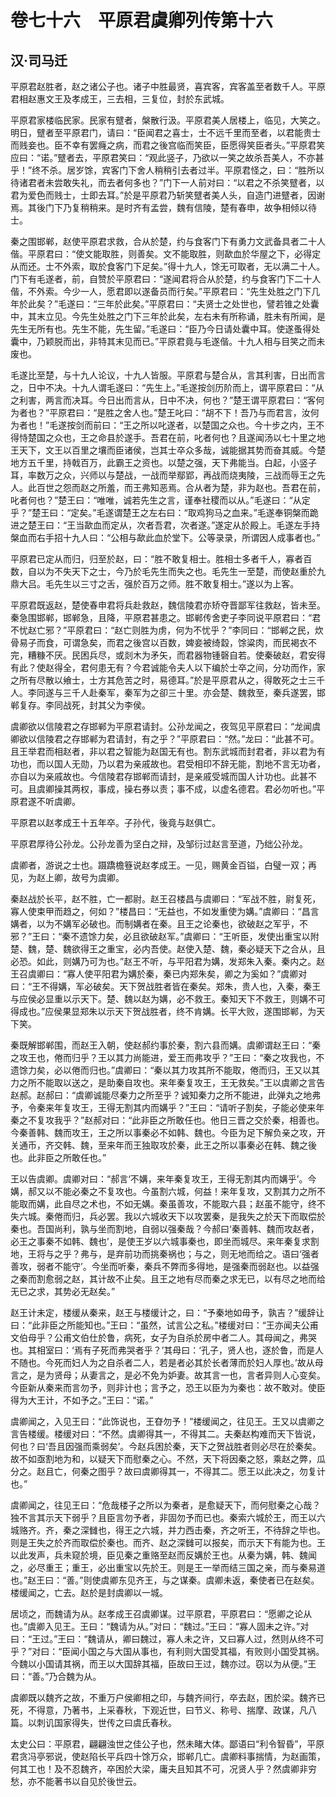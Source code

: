 # 卷七十六　平原君虞卿列传第十六
## 汉·司马迁
平原君赵胜者，赵之诸公子也。诸子中胜最贤，喜宾客，宾客盖至者数千人。平原君相赵惠文王及孝成王，三去相，三复位，封於东武城。    
    
平原君家楼临民家。民家有躄者，槃散行汲。平原君美人居楼上，临见，大笑之。明日，躄者至平原君门，请曰：“臣闻君之喜士，士不远千里而至者，以君能贵士而贱妾也。臣不幸有罢癃之病，而君之後宫临而笑臣，臣愿得笑臣者头。”平原君笑应曰：“诺。”躄者去，平原君笑曰：“观此竖子，乃欲以一笑之故杀吾美人，不亦甚乎！”终不杀。居岁馀，宾客门下舍人稍稍引去者过半。平原君怪之，曰：“胜所以待诸君者未尝敢失礼，而去者何多也？”门下一人前对曰：“以君之不杀笑躄者，以君为爱色而贱士，士即去耳。”於是平原君乃斩笑躄者美人头，自造门进躄者，因谢焉。其後门下乃复稍稍来。是时齐有孟尝，魏有信陵，楚有春申，故争相倾以待士。    
    
秦之围邯郸，赵使平原君求救，合从於楚，约与食客门下有勇力文武备具者二十人偕。平原君曰：“使文能取胜，则善矣。文不能取胜，则歃血於华屋之下，必得定从而还。士不外索，取於食客门下足矣。”得十九人，馀无可取者，无以满二十人。门下有毛遂者，前，自赞於平原君曰：“遂闻君将合从於楚，约与食客门下二十人偕，不外索。今少一人，愿君即以遂备员而行矣。”平原君曰：“先生处胜之门下几年於此矣？”毛遂曰：“三年於此矣。”平原君曰：“夫贤士之处世也，譬若锥之处囊中，其末立见。今先生处胜之门下三年於此矣，左右未有所称诵，胜未有所闻，是先生无所有也。先生不能，先生留。”毛遂曰：“臣乃今日请处囊中耳。使遂蚤得处囊中，乃颖脱而出，非特其末见而已。”平原君竟与毛遂偕。十九人相与目笑之而未废也。    
    
毛遂比至楚，与十九人论议，十九人皆服。平原君与楚合从，言其利害，日出而言之，日中不决。十九人谓毛遂曰：“先生上。”毛遂按剑历阶而上，谓平原君曰：“从之利害，两言而决耳。今日出而言从，日中不决，何也？”楚王谓平原君曰：“客何为者也？”平原君曰：“是胜之舍人也。”楚王叱曰：“胡不下！吾乃与而君言，汝何为者也！”毛遂按剑而前曰：“王之所以叱遂者，以楚国之众也。今十步之内，王不得恃楚国之众也，王之命县於遂手。吾君在前，叱者何也？且遂闻汤以七十里之地王天下，文王以百里之壤而臣诸侯，岂其士卒众多哉，诚能据其势而奋其威。今楚地方五千里，持戟百万，此霸王之资也。以楚之强，天下弗能当。白起，小竖子耳，率数万之众，兴师以与楚战，一战而举鄢郢，再战而烧夷陵，三战而辱王之先人。此百世之怨而赵之所羞，而王弗知恶焉。合从者为楚，非为赵也。吾君在前，叱者何也？”楚王曰：“唯唯，诚若先生之言，谨奉社稷而以从。”毛遂曰：“从定乎？”楚王曰：“定矣。”毛遂谓楚王之左右曰：“取鸡狗马之血来。”毛遂奉铜槃而跪进之楚王曰：“王当歃血而定从，次者吾君，次者遂。”遂定从於殿上。毛遂左手持槃血而右手招十九人曰：“公相与歃此血於堂下。公等录录，所谓因人成事者也。”    
    
平原君已定从而归，归至於赵，曰：“胜不敢复相士。胜相士多者千人，寡者百数，自以为不失天下之士，今乃於毛先生而失之也。毛先生一至楚，而使赵重於九鼎大吕。毛先生以三寸之舌，强於百万之师。胜不敢复相士。”遂以为上客。    
    
平原君既返赵，楚使春申君将兵赴救赵，魏信陵君亦矫夺晋鄙军往救赵，皆未至。秦急围邯郸，邯郸急，且降，平原君甚患之。邯郸传舍吏子李同说平原君曰：“君不忧赵亡邪？”平原君曰：“赵亡则胜为虏，何为不忧乎？”李同曰：“邯郸之民，炊骨易子而食，可谓急矣，而君之後宫以百数，婢妾被绮縠，馀粱肉，而民褐衣不完，糟糠不厌。民困兵尽，或剡木为矛矢，而君器物锺磬自若。使秦破赵，君安得有此？使赵得全，君何患无有？今君诚能令夫人以下编於士卒之间，分功而作，家之所有尽散以飨士，士方其危苦之时，易德耳。”於是平原君从之，得敢死之士三千人。李同遂与三千人赴秦军，秦军为之卻三十里。亦会楚、魏救至，秦兵遂罢，邯郸复存。李同战死，封其父为李侯。    
    
虞卿欲以信陵君之存邯郸为平原君请封。公孙龙闻之，夜驾见平原君曰：“龙闻虞卿欲以信陵君之存邯郸为君请封，有之乎？”平原君曰：“然。”龙曰：“此甚不可。且王举君而相赵者，非以君之智能为赵国无有也。割东武城而封君者，非以君为有功也，而以国人无勋，乃以君为亲戚故也。君受相印不辞无能，割地不言无功者，亦自以为亲戚故也。今信陵君存邯郸而请封，是亲戚受城而国人计功也。此甚不可。且虞卿操其两权，事成，操右券以责；事不成，以虚名德君。君必勿听也。”平原君遂不听虞卿。    
    
平原君以赵孝成王十五年卒。子孙代，後竟与赵俱亡。    
    
平原君厚待公孙龙。公孙龙善为坚白之辩，及邹衍过赵言至道，乃绌公孙龙。    
    
虞卿者，游说之士也。蹑蹻檐簦说赵孝成王。一见，赐黄金百镒，白璧一双；再见，为赵上卿，故号为虞卿。    
    
秦赵战於长平，赵不胜，亡一都尉。赵王召楼昌与虞卿曰：“军战不胜，尉复死，寡人使束甲而趋之，何如？”楼昌曰：“无益也，不如发重使为媾。”虞卿曰：“昌言媾者，以为不媾军必破也。而制媾者在秦。且王之论秦也，欲破赵之军乎，不邪？”王曰：“秦不遗馀力矣，必且欲破赵军。”虞卿曰：“王听臣，发使出重宝以附楚、魏，楚、魏欲得王之重宝，必内吾使。赵使入楚、魏，秦必疑天下之合从，且必恐。如此，则媾乃可为也。”赵王不听，与平阳君为媾，发郑朱入秦。秦内之。赵王召虞卿曰：“寡人使平阳君为媾於秦，秦已内郑朱矣，卿之为奚如？”虞卿对曰：“王不得媾，军必破矣。天下贺战胜者皆在秦矣。郑朱，贵人也，入秦，秦王与应侯必显重以示天下。楚、魏以赵为媾，必不救王。秦知天下不救王，则媾不可得成也。”应侯果显郑朱以示天下贺战胜者，终不肯媾。长平大败，遂围邯郸，为天下笑。    
    
秦既解邯郸围，而赵王入朝，使赵郝约事於秦，割六县而媾。虞卿谓赵王曰：“秦之攻王也，倦而归乎？王以其力尚能进，爱王而弗攻乎？”王曰：“秦之攻我也，不遗馀力矣，必以倦而归也。”虞卿曰：“秦以其力攻其所不能取，倦而归，王又以其力之所不能取以送之，是助秦自攻也。来年秦复攻王，王无救矣。”王以虞卿之言告赵郝。赵郝曰：“虞卿诚能尽秦力之所至乎？诚知秦力之所不能进，此弹丸之地弗予，令秦来年复攻王，王得无割其内而媾乎？”王曰：“请听子割矣，子能必使来年秦之不复攻我乎？”赵郝对曰：“此非臣之所敢任也。他日三晋之交於秦，相善也。今秦善韩、魏而攻王，王之所以事秦必不如韩、魏也。今臣为足下解负亲之攻，开关通币，齐交韩、魏，至来年而王独取攻於秦，此王之所以事秦必在韩、魏之後也。此非臣之所敢任也。”    
    
王以告虞卿。虞卿对曰：“郝言‘不媾，来年秦复攻王，王得无割其内而媾乎’。今媾，郝又以不能必秦之不复攻也。今虽割六城，何益！来年复攻，又割其力之所不能取而媾，此自尽之术也，不如无媾。秦虽善攻，不能取六县；赵虽不能守，终不失六城。秦倦而归，兵必罢。我以六城收天下以攻罢秦，是我失之於天下而取偿於秦也。吾国尚利，孰与坐而割地，自弱以强秦哉？今郝曰‘秦善韩、魏而攻赵者，必王之事秦不如韩、魏也’，是使王岁以六城事秦也，即坐而城尽。来年秦复求割地，王将与之乎？弗与，是弃前功而挑秦祸也；与之，则无地而给之。语曰‘强者善攻，弱者不能守’。今坐而听秦，秦兵不弊而多得地，是强秦而弱赵也。以益强之秦而割愈弱之赵，其计故不止矣。且王之地有尽而秦之求无已，以有尽之地而给无已之求，其势必无赵矣。”    
    
赵王计未定，楼缓从秦来，赵王与楼缓计之，曰：“予秦地如毋予，孰吉？”缓辞让曰：“此非臣之所能知也。”王曰：“虽然，试言公之私。”楼缓对曰：“王亦闻夫公甫文伯母乎？公甫文伯仕於鲁，病死，女子为自杀於房中者二人。其母闻之，弗哭也。其相室曰：‘焉有子死而弗哭者乎？’其母曰：‘孔子，贤人也，逐於鲁，而是人不随也。今死而妇人为之自杀者二人，若是者必其於长者薄而於妇人厚也。’故从母言之，是为贤母；从妻言之，是必不免为妒妻。故其言一也，言者异则人心变矣。今臣新从秦来而言勿予，则非计也；言予之，恐王以臣为为秦也：故不敢对。使臣得为大王计，不如予之。”王曰：“诺。”    
    
虞卿闻之，入见王曰：“此饰说也，王昚勿予！”楼缓闻之，往见王。王又以虞卿之言告楼缓。楼缓对曰：“不然。虞卿得其一，不得其二。夫秦赵构难而天下皆说，何也？曰‘吾且因强而乘弱矣’。今赵兵困於秦，天下之贺战胜者则必尽在於秦矣。故不如亟割地为和，以疑天下而慰秦之心。不然，天下将因秦之怒，乘赵之弊，瓜分之。赵且亡，何秦之图乎？故曰虞卿得其一，不得其二。愿王以此决之，勿复计也。”    
    
虞卿闻之，往见王曰：“危哉楼子之所以为秦者，是愈疑天下，而何慰秦之心哉？独不言其示天下弱乎？且臣言勿予者，非固勿予而已也。秦索六城於王，而王以六城赂齐。齐，秦之深雠也，得王之六城，并力西击秦，齐之听王，不待辞之毕也。则是王失之於齐而取偿於秦也。而齐、赵之深雠可以报矣，而示天下有能为也。王以此发声，兵未窥於境，臣见秦之重赂至赵而反媾於王也。从秦为媾，韩、魏闻之，必尽重王；重王，必出重宝以先於王。则是王一举而结三国之亲，而与秦易道也。”赵王曰：“善。”则使虞卿东见齐王，与之谋秦。虞卿未返，秦使者已在赵矣。楼缓闻之，亡去。赵於是封虞卿以一城。    
    
居顷之，而魏请为从。赵孝成王召虞卿谋。过平原君，平原君曰：“愿卿之论从也。”虞卿入见王。王曰：“魏请为从。”对曰：“魏过。”王曰：“寡人固未之许。”对曰：“王过。”王曰：“魏请从，卿曰魏过，寡人未之许，又曰寡人过，然则从终不可乎？”对曰：“臣闻小国之与大国从事也，有利则大国受其福，有败则小国受其祸。今魏以小国请其祸，而王以大国辞其福，臣故曰王过，魏亦过。窃以为从便。”王曰：“善。”乃合魏为从。    
    
虞卿既以魏齐之故，不重万户侯卿相之印，与魏齐间行，卒去赵，困於梁。魏齐已死，不得意，乃著书，上采春秋，下观近世，曰节义、称号、揣摩、政谋，凡八篇。以刺讥国家得失，世传之曰虞氏春秋。    
    
太史公曰：平原君，翩翩浊世之佳公子也，然未睹大体。鄙语曰“利令智昏”，平原君贪冯亭邪说，使赵陷长平兵四十馀万众，邯郸几亡。虞卿料事揣情，为赵画策，何其工也！及不忍魏齐，卒困於大梁，庸夫且知其不可，况贤人乎？然虞卿非穷愁，亦不能著书以自见於後世云。    
    
